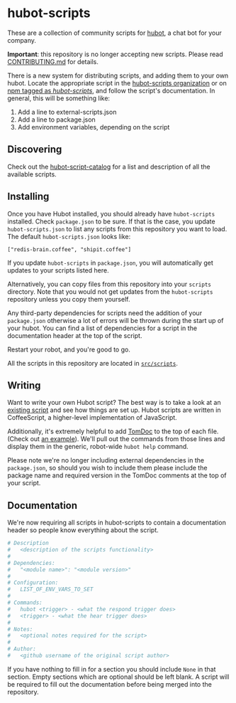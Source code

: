 # hubot-scripts

These are a collection of community scripts for [hubot][hubot], a chat bot for
your company.

**Important**: this repository is no longer accepting new scripts. Please read [CONTRIBUTING.md](CONTRIBUTING.md) for details.

There is a new system for distributing scripts, and adding them to your own hubot. Locate the appropriate script in the [hubot-scripts organization](https://github.com/hubot-scripts) or on [npm tagged as *hubot-scripts*](https://www.npmjs.org/browse/keyword/hubot-scripts), and follow the script's documentation. In general, this will be something like:

1. Add a line to external-scripts.json
2. Add a line to package.json
3. Add environment variables, depending on the script

## Discovering

Check out the [hubot-script-catalog][script-catalog] for a list and description
of all the available scripts.

## Installing

Once you have Hubot installed, you should already have `hubot-scripts`
installed. Check `package.json` to be sure. If that is the case, you update
`hubot-scripts.json` to list any scripts from this repository you want to load.
The default `hubot-scripts.json` looks like:

    ["redis-brain.coffee", "shipit.coffee"]

If you update `hubot-scripts` in `package.json`, you will automatically get
updates to your scripts listed here.

Alternatively, you can copy files from this repository into your `scripts`
directory. Note that you would not get updates from the `hubot-scripts`
repository unless you copy them yourself.

Any third-party dependencies for scripts need the addition of your
`package.json` otherwise a lot of errors will be thrown during the start up of
your hubot. You can find a list of dependencies for a script in the
documentation header at the top of the script.

Restart your robot, and you're good to go.

All the scripts in this repository are located in [`src/scripts`][src-scripts].

## Writing

Want to write your own Hubot script? The best way is to take a look at an
[existing script][example-script] and see how things are set up. Hubot scripts
are written in CoffeeScript, a higher-level implementation of JavaScript.

Additionally, it's extremely helpful to add [TomDoc][tomdoc] to the top of each
file. (Check out [an example][example-script-doc]). We'll pull out the commands
from those lines and display them in the generic, robot-wide `hubot help`
command.

Please note we're no longer including external dependencies in the
`package.json`, so should you wish to include them please include the package
name and required version in the TomDoc comments at the top of your script.

## Documentation

We're now requiring all scripts in hubot-scripts to contain a documentation
header so people know everything about the script.

```coffeescript
# Description
#   <description of the scripts functionality>
#
# Dependencies:
#   "<module name>": "<module version>"
#
# Configuration:
#   LIST_OF_ENV_VARS_TO_SET
#
# Commands:
#   hubot <trigger> - <what the respond trigger does>
#   <trigger> - <what the hear trigger does>
#
# Notes:
#   <optional notes required for the script>
#
# Author:
#   <github username of the original script author>
```

If you have nothing to fill in for a section you should include `None` in that
section. Empty sections which are optional should be left blank. A script will
be required to fill out the documentation before being merged into the
repository.

[hubot]: https://github.com/github/hubot
[script-catalog]: http://hubot-script-catalog.herokuapp.com
[src-scripts]: https://github.com/github/hubot-scripts/tree/master/src/scripts
[tomdoc]: http://tomdoc.org
[example-script]: https://github.com/github/hubot-scripts/blob/master/src/scripts/tweet.coffee
[hubot-script-tests]: https://github.com/github/hubot-scripts/blob/master/test/tests.coffee
[example-script-doc]: https://github.com/github/hubot-scripts/blob/master/src/scripts/speak.coffee#L1-5

